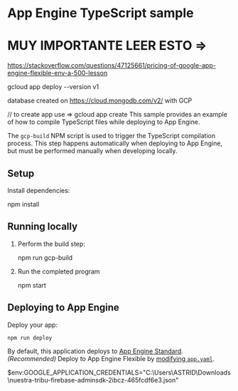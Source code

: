 # App Engine TypeScript sample

# MUY IMPORTANTE LEER ESTO =>

https://stackoverflow.com/questions/47125661/pricing-of-google-app-engine-flexible-env-a-500-lesson

gcloud app deploy --version v1

database created on https://cloud.mongodb.com/v2/ with GCP

// to create app use => gcloud app create
This sample provides an example of how to compile TypeScript files while
deploying to App Engine.

The `gcp-build` NPM script is used to trigger the TypeScript compilation
process. This step happens automatically when deploying to App Engine, but must
be performed manually when developing locally.

## Setup

Install dependencies:

npm install

## Running locally

1. Perform the build step:

   npm run gcp-build

1. Run the completed program

   npm start

## Deploying to App Engine

Deploy your app:

    npm run deploy

By default, this application deploys to [App Engine Standard][appengine]. _(Recommended)_
Deploy to App Engine Flexible by [modifying `app.yaml`][app_yaml].

[appengine]: https://cloud.google.com/appengine/docs/standard/nodejs
[app_yaml]: https://cloud.google.com/appengine/docs/flexible/nodejs/configuring-your-app-with-app-yaml
[tutorial]: https://cloud.google.com/appengine/docs/standard/nodejs/quickstart
[contributing]: https://github.com/GoogleCloudPlatform/nodejs-docs-samples/blob/main/CONTRIBUTING.md

$env:GOOGLE_APPLICATION_CREDENTIALS="C:\Users\ASTRID\Downloads\nuestra-tribu-firebase-adminsdk-2ibcz-465fcdf6e3.json"

